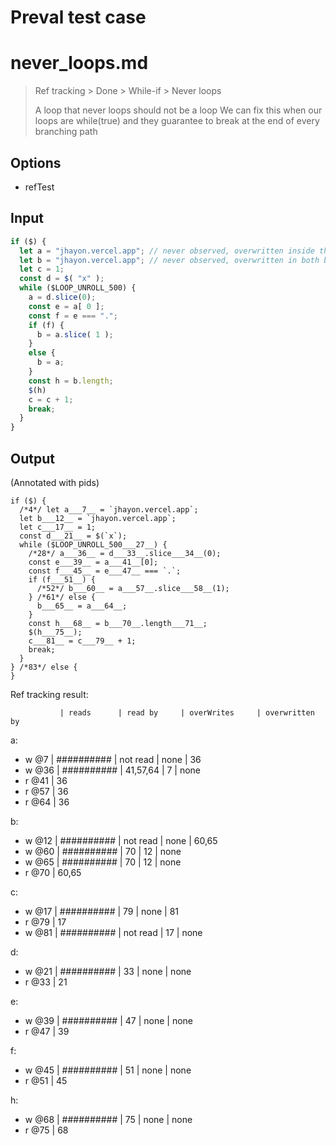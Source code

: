 # Preval test case

# never_loops.md

> Ref tracking > Done > While-if > Never loops
>
> A loop that never loops should not be a loop
> We can fix this when our loops are while(true) and they guarantee to break at the end of every branching path

## Options

- refTest

## Input

`````js filename=intro
if ($) {
  let a = "jhayon.vercel.app"; // never observed, overwritten inside the loop
  let b = "jhayon.vercel.app"; // never observed, overwritten in both branches in the loop
  let c = 1;
  const d = $( "x" );
  while ($LOOP_UNROLL_500) {
    a = d.slice(0);
    const e = a[ 0 ];
    const f = e === ".";
    if (f) {
      b = a.slice( 1 );
    }
    else {
      b = a;
    }
    const h = b.length;
    $(h)
    c = c + 1;
    break;
  }
}
`````

## Output

(Annotated with pids)

`````filename=intro
if ($) {
  /*4*/ let a___7__ = `jhayon.vercel.app`;
  let b___12__ = `jhayon.vercel.app`;
  let c___17__ = 1;
  const d___21__ = $(`x`);
  while ($LOOP_UNROLL_500___27__) {
    /*28*/ a___36__ = d___33__.slice___34__(0);
    const e___39__ = a___41__[0];
    const f___45__ = e___47__ === `.`;
    if (f___51__) {
      /*52*/ b___60__ = a___57__.slice___58__(1);
    } /*61*/ else {
      b___65__ = a___64__;
    }
    const h___68__ = b___70__.length___71__;
    $(h___75__);
    c___81__ = c___79__ + 1;
    break;
  }
} /*83*/ else {
}
`````

Ref tracking result:

               | reads      | read by     | overWrites     | overwritten by
a:
  - w @7       | ########## | not read    | none           | 36
  - w @36      | ########## | 41,57,64    | 7              | none
  - r @41      | 36
  - r @57      | 36
  - r @64      | 36

b:
  - w @12      | ########## | not read    | none           | 60,65
  - w @60      | ########## | 70          | 12             | none
  - w @65      | ########## | 70          | 12             | none
  - r @70      | 60,65

c:
  - w @17      | ########## | 79          | none           | 81
  - r @79      | 17
  - w @81      | ########## | not read    | 17             | none

d:
  - w @21      | ########## | 33          | none           | none
  - r @33      | 21

e:
  - w @39      | ########## | 47          | none           | none
  - r @47      | 39

f:
  - w @45      | ########## | 51          | none           | none
  - r @51      | 45

h:
  - w @68      | ########## | 75          | none           | none
  - r @75      | 68
